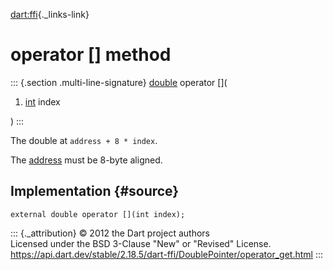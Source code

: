 [dart:ffi](../../dart-ffi/dart-ffi-library){._links-link}

operator \[\] method
====================

::: {.section .multi-line-signature}
[double](../../dart-core/double-class) operator \[\](

1.  [int](../../dart-core/int-class) index

)
:::

The double at `address + 8 * index`.

The [address](../pointer/address) must be 8-byte aligned.

Implementation {#source}
--------------

``` {.language-dart data-language="dart"}
external double operator [](int index);
```

::: {._attribution}
© 2012 the Dart project authors\
Licensed under the BSD 3-Clause \"New\" or \"Revised\" License.\
<https://api.dart.dev/stable/2.18.5/dart-ffi/DoublePointer/operator_get.html>
:::
